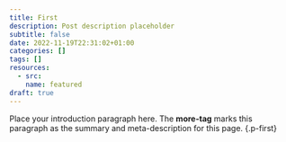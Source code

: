 ```yaml
---
title: First
description: Post description placeholder
subtitle: false
date: 2022-11-19T22:31:02+01:00
categories: []
tags: []
resources:
  - src:
    name: featured
draft: true
---
```


Place your introduction paragraph here. The **more-tag** marks this paragraph as the summary and meta-description for this page.
{.p-first} <!--more-->
